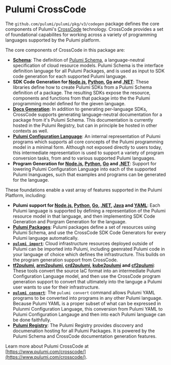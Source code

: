 # Pulumi CrossCode

The `github.com/pulumi/pulumi/pkg/v3/codegen` package defines the core components of Pulumi's [CrossCode](https://www.pulumi.com/crosscode/) technology. CrossCode provides a set of foundational capabilites for working across a variety of programming languages supported by the Pulumi platform.

The core components of CrossCode in this package are:

* __[Schema](./schema)__: The definition of [Pulumi Schema](https://www.pulumi.com/docs/guides/pulumi-packages/schema/), a language-neutral specification of cloud resource models. Pulumi Schema is the interface definition language for all Pulumi Packages, and is used as input to SDK code generation for each supported Pulumi language.
* __SDK Code Generation for [Node.js](./nodejs/), [Python](./python/), [Go](./go/) and [.NET](./dotnet/)__: These libraries define how to create Pulumi SDKs from a Pulumi Schema definition of a package. The resulting SDKs expose the resource, components and functions from that package into the the Pulumi programming model defined for the gieven language.
* __[Docs Generation](./docs/)__: In addition to generating per-language SDKs, CrossCode supports generating language-neutral documentation for a package from it's Pulumi Schema. This documentation is currently hosted in the Pulumi Registry, but can in principle be hosted in other contexts as well.
* __[Pulumi Configuration Language](./pcl/)__: An internal representation of Pulumi programs which supports all core concepts of the Pulumi programming model in a minimal form. Although not exposed directly to users today, this intermediate representation is used to support a variety of program conversion tasks, from and to various supported Pulumi languages.
* __Program Generation for [Node.js](./nodejs/gen_program.go), [Python](./python/gen_program.go), [Go](./go/gen_program.go) and [.NET](./dotnet/gen_program.go)__: Support for lowering Pulumi Configuration Language into each of the supported Pulumi lnanguages, such that examples and programs can be generated for the language.

These foundations enable a vast array of features supported in the Pulumi Platform, including:

* __Pulumi support for [Node.js](https://www.pulumi.com/docs/intro/languages/javascript/), [Python](https://www.pulumi.com/docs/intro/languages/python/), [Go](https://www.pulumi.com/docs/intro/languages/go/), [.NET](https://www.pulumi.com/docs/intro/languages/dotnet/), [Java](https://www.pulumi.com/docs/intro/languages/java/) and [YAML](https://www.pulumi.com/docs/intro/languages/yaml/)__: Each Pulumi language is supported by defining a representation of the Pulumi resource model in that language, and then implementing SDK Code Generation and  Porgram Generation for the language.
* __[Pulumi Packages](https://www.pulumi.com/docs/guides/pulumi-packages/)__: Pulumi packages define a set of resources using Pulumi Schema, and use the CrossCode SDK Code Generators for every Pulumi language automatically.
* __[`pulumi import`](https://www.pulumi.com/docs/guides/adopting/import/)__: Cloud infrastructure resources deployed outside of Pulumi can be imported into Pulumi, including geenrated Pulumi code in your language of choice which defines the infrastructure. This builds on the program generation support from CrossCode.
* __[tf2pulumi](https://www.pulumi.com/tf2pulumi/), [arm2pulumi](https://www.pulumi.com/arm2pulumi/), [crd2pulumi](https://www.pulumi.com/blog/introducing-crd2pulumi/), [kube2pulumi](https://www.pulumi.com/kube2pulumi/) and [cf2pulumi](https://www.pulumi.com/cf2pulumi/)__: These tools convert the source IaC format into an intermediate Pulumi Configuration Language model, and then use the CrossCode program generation support to convert that ultimately into the languge a Pulumi user wants to use for their infrastructure.
* __[`pulumi convert`](https://www.pulumi.com/docs/reference/cli/pulumi_convert/)__: The `pulumi convert` command allows Pulumi YAML programs to be converted into programs in any other Pulumi language. Because Pulumi YAML is a proper subset of what can be expressed in Pulunmi Configuration Language, this conversion from Pulumi YAML to Pulumi Configuration Langauge and then into each Pulumi language can be done faithfully.
* __[Pulumi Registry](https://www.pulumi.com/registry/)__: The Pulumi Registry provides discovery and documenation hosting for all Pulumi Packages. It is powered by the Pulumi Schema and CrossCode documentation generation features.

Learn more about Pulumi CrossCode at [https://www.pulumi.com/crosscode/](https://www.pulumi.com/crosscode/).
